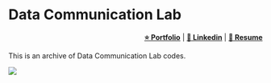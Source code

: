 # Data Communication Lab

<div align="right">
    <p>
        <a title="Portfolio" target="_blank" href="https://taher-portfolio.pages.dev" target="_blank"><b>⭐ Portfolio</b></a> |
        <a title="LinkedIn" target="_blank" href="https://www.linkedin.com/in/taher-mahmud-monmoy" target="_blank"><b>💼 Linkedin</b></a> |
        <a title="Resume" target="_blank" href="https://taher-portfolio.pages.dev/assets/docs/taher-cv.pdf" target="_blank"><b>📜 Resume</b></a> 
    </p>
</div>

This is an archive of Data Communication Lab codes.

<p align="left">
        <a href="https://skillicons.dev">
            <img src="https://skillicons.dev/icons?i=cpp,c" />
        </a>
    </p>
